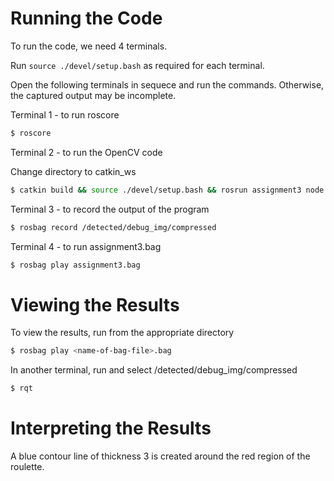 # Running the Code

To run the code, we need 4 terminals. 

Run `source ./devel/setup.bash` as required for each terminal.

Open the following terminals in sequece and run the commands. Otherwise, the captured output may be incomplete.

Terminal 1 - to run roscore

```bash
$ roscore
```

Terminal 2 - to run the OpenCV code

Change directory to catkin_ws

```bash
$ catkin build && source ./devel/setup.bash && rosrun assignment3 node.py
```

Terminal 3 - to record the output of the program

```bash
$ rosbag record /detected/debug_img/compressed
```

Terminal 4 - to run assignment3.bag

```bash
$ rosbag play assignment3.bag
```

# Viewing the Results

To view the results, run from the appropriate directory

```bash
$ rosbag play <name-of-bag-file>.bag
```

In another terminal, run and select /detected/debug_img/compressed

```bash
$ rqt
```



# Interpreting the Results

A blue contour line of thickness 3 is created around the red region of the roulette.